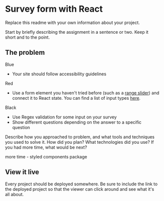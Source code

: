 # Survey form with React

Replace this readme with your own information about your project.

Start by briefly describing the assignment in a sentence or two. Keep it short and to the point.

## The problem
Blue

- Your site should follow accessibility guidelines

Red
- Use a form element you haven't tried before (such as a [range slider](https://www.w3schools.com/howto/howto_js_rangeslider.asp)) and connect it to React state. You can find a list of input types [here](https://www.w3schools.com/html/html_form_input_types.asp).


Black      
        
- Use Regex validation for some input on your survey
- Show different questions depending on the answer to a specific question

Describe how you approached to problem, and what tools and techniques you used to solve it. How did you plan? What technologies did you use? If you had more time, what would be next?

more time - styled components package

## View it live

Every project should be deployed somewhere. Be sure to include the link to the deployed project so that the viewer can click around and see what it's all about.
